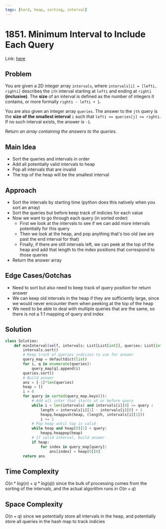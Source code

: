 ```yaml
---
tags: [hard, heap, sorting, interval]
---
```

# 1851. Minimum Interval to Include Each Query
Link: [here](https://leetcode.com/problems/minimum-interval-to-include-each-query/description/)
## Problem
You are given a 2D integer array `intervals`, where `intervals[i] = [lefti, righti]` describes the `ith` interval starting at `lefti` and ending at `righti` **(inclusive)**. The **size** of an interval is defined as the number of integers it contains, or more formally `righti - lefti + 1`.

You are also given an integer array `queries`. The answer to the `jth` query is the **size of the smallest interval** `i` such that `lefti <= queries[j] <= righti`. If no such interval exists, the answer is `-1`.

Return _an array containing the answers to the queries_.
## Main Idea
- Sort the queries and intervals in order
- Add all potentially valid intervals to heap
- Pop all intervals that are invalid
- The top of the heap will be the smallest interval
## Approach
- Sort the intervals by starting time (python does this natively when you sort an array)
- Sort the queries but before keep track of indicies for each value
- Now we want to go through each query (in sorted order)
	- First we look at the intervals to see if we can add more intervals potentially for this query 
	- Then we look at the heap, and pop anything that's too old (we are past the end interval for that)
	- Finally, if there are still intervals left, we can peek at the top of the heap and add that length to the index positions that correspond to those queries 
- Return the answer array
## Edge Cases/Gotchas 
- Need to sort but also need to keep track of query position for return answer
- We can keep old intervals in the heap if they are sufficiently large, since we would never encounter them when peeking at the top of the heap
- We need to be able to deal with multiple queries that are the same, so there is not a 1:1 mapping of query and index
## Solution
```python 
class Solution:
    def minInterval(self, intervals: List[List[int]], queries: List[int]) -> List[int]:
        intervals.sort()
        # Keep track of queries indicies to use for answer
        query_map = defaultdict(list)
        for i, q in enumerate(queries):
            query_map[q].append(i)
        queries.sort()
        # Build answer
        ans = [-1]*len(queries)
        heap = []
        i = 0
        for query in sorted(query_map.keys()):
            # Add all inter that starts at or before query
            while i < len(intervals) and intervals[i][0] <= query :
                length = intervals[i][1] - intervals[i][0] + 1
                heapq.heappush(heap, (length, intervals[i][1]))
                i += 1
            # Pop heap until top is valid
            while heap and heap[0][1] < query:
                heapq.heappop(heap)
            # If valid interval, build answer
            if heap:
                for index in query_map[query]:
                    ans[index] = heap[0][0]
        return ans
```
## Time Complexity
$O(n*log(n) + q*log(q))$ since the bulk of processing comes from the sorting of the intervals, and the actual algorithm runs in $O(n+q)$
## Space Complexity
$O(n+q)$ since we potentially store all intervals in the heap, and potentially store all queries in the hash map to track indicies 
